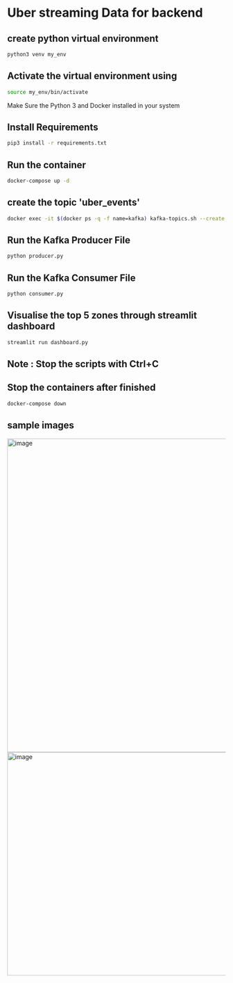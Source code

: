 # Uber streaming Data for backend

## create python virtual environment
```bash
python3 venv my_env
```

## Activate the virtual environment using 
```bash
source my_env/bin/activate
```
Make Sure the Python 3 and Docker installed in your system
## Install Requirements
```bash
pip3 install -r requirements.txt
```
## Run the container
```bash
docker-compose up -d
```

## create the topic 'uber_events'
```bash
docker exec -it $(docker ps -q -f name=kafka) kafka-topics.sh --create --topic uber_events --bootstrap-server localhost:9092 --partitions 1 --replication-factor 1
```

## Run the Kafka Producer File
```bash
python producer.py
```

## Run the Kafka Consumer File
```bash
python consumer.py
```
## Visualise the top 5 zones through streamlit dashboard
```bash
streamlit run dashboard.py
```
## Note : Stop the scripts with Ctrl+C

## Stop the containers after finished
```bash
docker-compose down
```
## sample images
<img width="1186" height="722" alt="image" src="https://github.com/user-attachments/assets/b8fbeab7-80d1-4390-aa18-c28bba475919" />

<img width="985" height="514" alt="image" src="https://github.com/user-attachments/assets/fbcab980-1279-44c6-b30d-36e5a266b123" />


